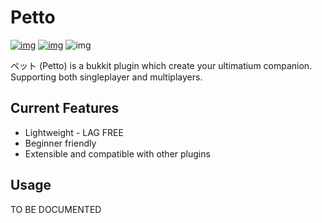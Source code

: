 # Petto

[![img](https://img.shields.io/travis/ThePooE/petto.svg?branch=master)](https://travis-ci.org/ThePooE/petto) [![img](https://img.shields.io/codecov/c/github/ThePooE/petto.svg)](https://codecov.io/gh/ThePooE/petto) ![img](https://img.shields.io/github/license/mashape/apistatus.svg)

ペット (Petto) is a bukkit plugin which create your ultimatium companion. Supporting both singleplayer and multiplayers.

## Current Features

- Lightweight - LAG FREE
- Beginner friendly
- Extensible and compatible with other plugins

## Usage

TO BE DOCUMENTED